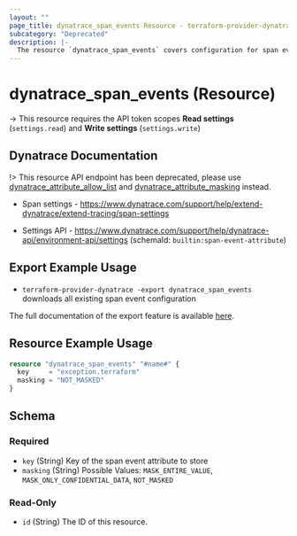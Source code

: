 ```yaml
---
layout: ""
page_title: dynatrace_span_events Resource - terraform-provider-dynatrace"
subcategory: "Deprecated"
description: |-
  The resource `dynatrace_span_events` covers configuration for span events
---
```


# dynatrace_span_events (Resource)

-> This resource requires the API token scopes **Read settings** (`settings.read`) and **Write settings** (`settings.write`)

## Dynatrace Documentation

!> This resource API endpoint has been deprecated, please use [dynatrace_attribute_allow_list](https://registry.terraform.io/providers/dynatrace-oss/dynatrace/latest/docs/resources/attribute_allow_list) and [dynatrace_attribute_masking](https://registry.terraform.io/providers/dynatrace-oss/dynatrace/latest/docs/resources/attribute_masking) instead.

- Span settings - https://www.dynatrace.com/support/help/extend-dynatrace/extend-tracing/span-settings

- Settings API - https://www.dynatrace.com/support/help/dynatrace-api/environment-api/settings (schemaId: `builtin:span-event-attribute`)

## Export Example Usage

- `terraform-provider-dynatrace -export dynatrace_span_events` downloads all existing span event configuration

The full documentation of the export feature is available [here](https://registry.terraform.io/providers/dynatrace-oss/dynatrace/latest/docs/guides/export-v2).

## Resource Example Usage

```terraform
resource "dynatrace_span_events" "#name#" {
  key     = "exception.terraform"
  masking = "NOT_MASKED"
}
```

<!-- schema generated by tfplugindocs -->
## Schema

### Required

- `key` (String) Key of the span event attribute to store
- `masking` (String) Possible Values: `MASK_ENTIRE_VALUE`, `MASK_ONLY_CONFIDENTIAL_DATA`, `NOT_MASKED`

### Read-Only

- `id` (String) The ID of this resource.
 